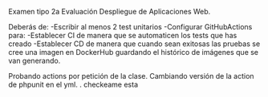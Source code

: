 Examen tipo 2a Evaluación Despliegue de Aplicaciones Web.


Deberás de:
-Escribir al menos 2 test unitarios
-Configurar GitHubActions para:
  -Establecer CI de manera que se automaticen los tests que has creado
  -Establecer CD de manera que cuando sean exitosas las pruebas se cree una imagen en DockerHub guardando el histórico de imágenes que se van generando.
  
  Probando actions por petición de la clase. Cambiando versión de la action de phpunit en el yml.
.
checkeame esta
